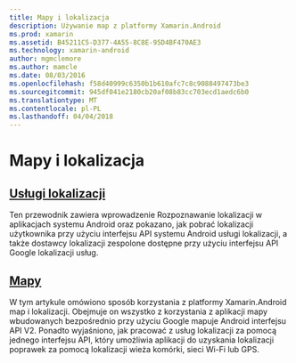 ```yaml
---
title: Mapy i lokalizacja
description: Używanie map z platformy Xamarin.Android
ms.prod: xamarin
ms.assetid: B45211C5-D377-4A55-8C8E-95D4BF470AE3
ms.technology: xamarin-android
author: mgmclemore
ms.author: mamcle
ms.date: 08/03/2016
ms.openlocfilehash: f58d40999c6350b1b610afc7c8c9088497473be3
ms.sourcegitcommit: 945df041e2180cb20af08b83cc703ecd1aedc6b0
ms.translationtype: MT
ms.contentlocale: pl-PL
ms.lasthandoff: 04/04/2018
---
```

# <a name="maps-and-location"></a>Mapy i lokalizacja


##  <a name="location-servicesandroidplatformmaps-and-locationlocationmd"></a>[Usługi lokalizacji](~/android/platform/maps-and-location/location.md)

Ten przewodnik zawiera wprowadzenie Rozpoznawanie lokalizacji w aplikacjach systemu Android oraz pokazano, jak pobrać lokalizacji użytkownika przy użyciu interfejsu API systemu Android usługi lokalizacji, a także dostawcy lokalizacji zespolone dostępne przy użyciu interfejsu API Google lokalizacji usług.


##  <a name="mapsandroidplatformmaps-and-locationmapsindexmd"></a>[Mapy](~/android/platform/maps-and-location/maps/index.md)

W tym artykule omówiono sposób korzystania z platformy Xamarin.Android map i lokalizacji. Obejmuje on wszystko z korzystania z aplikacji mapy wbudowanych bezpośrednio przy użyciu Google mapuje Android interfejsu API V2. Ponadto wyjaśniono, jak pracować z usług lokalizacji za pomocą jednego interfejsu API, który umożliwia aplikacji do uzyskania lokalizacji poprawek za pomocą lokalizacji wieża komórki, sieci Wi-Fi lub GPS.

